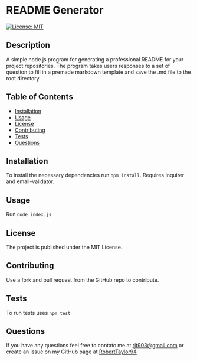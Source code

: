 # README Generator

  [![License: MIT](https://img.shields.io/badge/License-MIT-yellow.svg)](https://opensource.org/licenses/MIT)

  ## Description

  A simple node.js program for generating a professional README for your project repositories. The program takes users responses to a set of question to fill in a premade markdown template and save the .md file to the root directory.

  ## Table of Contents 

* [Installation](#installation)
* [Usage](#usage)
* [License](#license)
* [Contributing](#contributing-here-is-a-header)
* [Tests](#tests)
* [Questions](#questions)

## Installation

To install the necessary dependencies run `npm install`. Requires Inquirer and email-validator.

## Usage

Run `node index.js`

## License

The project is published under the MIT License.

## Contributing

Use a fork and pull request from the GitHub repo to contribute.

## Tests

To run tests uses `npm test`

## Questions

If you have any questions feel free to contatc me at rjt903@gmail.com or create an issue on my GitHub page at [RobertTaylor94](https://github.com/RobertTaylor94)
